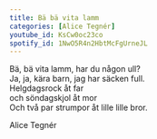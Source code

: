 ```yaml
---
title: Bä bä vita lamm
categories: [Alice Tegnér]
youtube_id: KsCw0oc23co
spotify_id: 1NwO5R4n2HbtMcFgUrneJL
---
```


Bä, bä vita lamm, har du någon ull?  
Ja, ja, kära barn, jag har säcken full.  
Helgdagsrock åt far  
och söndagskjol åt mor  
Och två par strumpor åt lille lille bror.


Alice Tegnér
